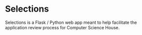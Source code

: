 # Selections
Selections is a Flask / Python web app meant to help facilitate the application review process for Computer Science House.

